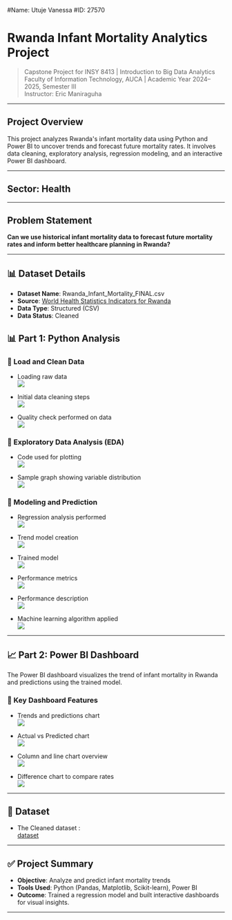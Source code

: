 #Name: Utuje Vanessa
#ID: 27570

# Rwanda Infant Mortality Analytics Project

> Capstone Project for INSY 8413 | Introduction to Big Data Analytics  
> Faculty of Information Technology, AUCA | Academic Year 2024–2025, Semester III  
> Instructor: Eric Maniraguha

---

## Project Overview

This project analyzes Rwanda's infant mortality data using Python and Power BI to uncover trends and forecast future mortality rates. It involves data cleaning, exploratory analysis, regression modeling, and an interactive Power BI dashboard.

---

## Sector: Health

---

## Problem Statement

**Can we use historical infant mortality data to forecast future mortality rates and inform better healthcare planning in Rwanda?**

---

## 📊 Dataset Details

- **Dataset Name**: Rwanda_Infant_Mortality_FINAL.csv
- **Source**: [World Health Statistics Indicators for Rwanda](https://data.humdata.org/dataset/who-data-for-rwa)
- **Data Type**: Structured (CSV)
- **Data Status**: Cleaned

## 📊 Part 1: Python Analysis

### 🔹 Load and Clean Data

- Loading raw data  
  ![](./python%20analysis/screenshots/load%20data.PNG)

- Initial data cleaning steps  
  ![](./python%20analysis/screenshots/data%20cleaning.PNG)

- Quality check performed on data  
  ![](./python%20analysis/screenshots/quality%20check.PNG)

### 🔹 Exploratory Data Analysis (EDA)

- Code used for plotting  
  ![](./python%20analysis/screenshots/EDA%20code.PNG)

- Sample graph showing variable distribution  
  ![](./python%20analysis/screenshots/eda%20graph.PNG)

### 🔹 Modeling and Prediction

- Regression analysis performed  
  ![](./python%20analysis/screenshots/regression%20analysis.PNG)

- Trend model creation  
  ![](./python%20analysis/screenshots/trend%20model.PNG)

- Trained model  
  ![](./python%20analysis/screenshots/train.PNG)

- Performance metrics  
  ![](./python%20analysis/screenshots/performance.PNG)

- Performance description  
  ![](./python%20analysis/screenshots/performance%20des.PNG)

- Machine learning algorithm applied  
  ![](./python%20analysis/screenshots/machine%20learning%20and%20model%20trining.PNG)

---

## 📈 Part 2: Power BI Dashboard

The Power BI dashboard visualizes the trend of infant mortality in Rwanda and predictions using the trained model.

### 🔹 Key Dashboard Features

- Trends and predictions chart  
  ![](./powebi_dashboard/screenshots/trends%20and%20predictions.PNG)

- Actual vs Predicted chart  
  ![](./powebi_dashboard/screenshots/actual%20vs%20predictions.PNG)

- Column and line chart overview  
  ![](./powebi_dashboard/screenshots/clumn%20and%20line%20chart.PNG)

- Difference chart to compare rates  
  ![](./powebi_dashboard/screenshots/difference%20chart.PNG)

---

## 📄 Dataset

- The Cleaned dataset :  
  [dataset](./python%20analysis/Rwanda_Infant_Mortality_FINAL.csv)

---

## ✅ Project Summary

- **Objective**: Analyze and predict infant mortality trends
- **Tools Used**: Python (Pandas, Matplotlib, Scikit-learn), Power BI
- **Outcome**: Trained a regression model and built interactive dashboards for visual insights.

---
